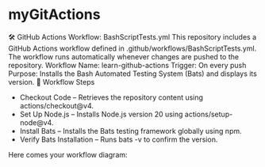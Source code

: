 # myGitActions
🛠 GitHub Actions Workflow: BashScriptTests.yml
This repository includes a GitHub Actions workflow defined in .github/workflows/BashScriptTests.yml. The workflow runs automatically whenever changes are pushed to the repository.
Workflow Name: learn-github-actions
Trigger: On every push
Purpose: Installs the Bash Automated Testing System (Bats) and displays its version.
🔄 Workflow Steps
- Checkout Code – Retrieves the repository content using actions/checkout@v4.
- Set Up Node.js – Installs Node.js version 20 using actions/setup-node@v4.
- Install Bats – Installs the Bats testing framework globally using npm.
- Verify Bats Installation – Runs bats -v to confirm the version.

Here comes your workflow diagram:
